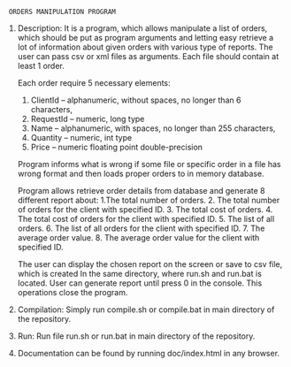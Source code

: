 
     ORDERS MANIPULATION PROGRAM   
     

1) Description:
	It is a program, which allows  manipulate a list of orders, 
	which should be put as program arguments and letting easy retrieve a lot of information
	about given orders with various type of reports.
	The user can pass csv or xml files as arguments. Each file should contain at least 1 order. 

 	Each order require 5 necessary elements:
	1.	ClientId – alphanumeric, without spaces, no longer than 6 characters,
	2.	RequestId – numeric, long type
	3.	Name – alphanumeric, with spaces, no longer than 255 characters,
	4.	Quantity – numeric, int type 
	5.	Price – numeric floating point double-precision
	
	Program informs what is wrong if some file or specific order in a file has wrong format
	and then loads proper orders to in memory database.
  
	Program allows retrieve order details from database and generate 8 different report about:
	1.The total number of orders.
	2. The total number of orders for the client with specified ID.
	3. The total cost of orders.
	4. The total cost of orders for the client with specified ID.
	5. The list of all orders.
	6. The list of all orders for the client with specified ID.
	7. The average order value.
	8. The average order value for the client with specified ID.

	The user can display the chosen report on the screen or save to csv file, 
	which is created In the same directory, where run.sh and run.bat is located.
	User can generate report until press 0 in the console. This operations close the program.

2) Compilation:
	Simply run compile.sh or compile.bat in main directory of the repository.

3) Run:
	Run file run.sh or run.bat in main directory of the repository.

4) Documentation can be found by running doc/index.html in any browser.
